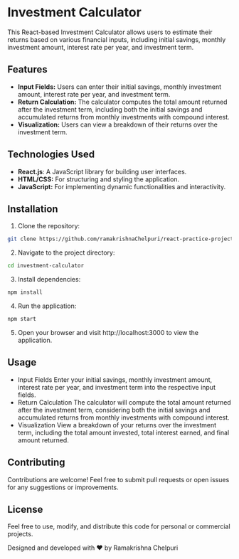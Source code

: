 # Investment Calculator

This React-based Investment Calculator allows users to estimate their returns based on various financial inputs, including initial savings, monthly investment amount, interest rate per year, and investment term.

## Features
- **Input Fields:** Users can enter their initial savings, monthly investment amount, interest rate per year, and investment term.
- **Return Calculation:** The calculator computes the total amount returned after the investment term, including both the initial savings and accumulated returns from monthly investments with compound interest.
- **Visualization:** Users can view a breakdown of their returns over the investment term.

## Technologies Used
- **React.js**: A JavaScript library for building user interfaces.
- **HTML/CSS:** For structuring and styling the application.
- **JavaScript:** For implementing dynamic functionalities and interactivity.

## Installation
1. Clone the repository:

```bash
git clone https://github.com/ramakrishnaChelpuri/react-practice-projects.git
```

2. Navigate to the project directory:

```bash
cd investment-calculator
```

3. Install dependencies:

```bash
npm install
```

4. Run the application:

```bash
npm start
```

5. Open your browser and visit http://localhost:3000 to view the application.

## Usage
- Input Fields
Enter your initial savings, monthly investment amount, interest rate per year, and investment term into the respective input fields.
- Return Calculation
The calculator will compute the total amount returned after the investment term, considering both the initial savings and accumulated returns from monthly investments with compound interest.
- Visualization
View a breakdown of your returns over the investment term, including the total amount invested, total interest earned, and final amount returned.

## Contributing
Contributions are welcome! Feel free to submit pull requests or open issues for any suggestions or improvements.

## License
Feel free to use, modify, and distribute this code for personal or commercial projects.

Designed and developed with ❤️ by Ramakrishna Chelpuri
